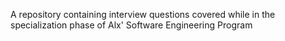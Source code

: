A repository containing interview questions covered while in the specialization phase of Alx' Software Engineering Program
